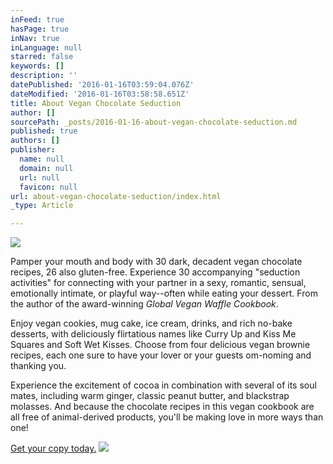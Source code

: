 ```yaml
---
inFeed: true
hasPage: true
inNav: true
inLanguage: null
starred: false
keywords: []
description: ''
datePublished: '2016-01-16T03:59:04.076Z'
dateModified: '2016-01-16T03:58:58.651Z'
title: About Vegan Chocolate Seduction
author: []
sourcePath: _posts/2016-01-16-about-vegan-chocolate-seduction.md
published: true
authors: []
publisher:
  name: null
  domain: null
  url: null
  favicon: null
url: about-vegan-chocolate-seduction/index.html
_type: Article

---
```

![](https://the-grid-user-content.s3-us-west-2.amazonaws.com/84f5146d-44ba-4e01-9bf8-f9bf1fccfb2c.JPG)

Pamper your mouth and body with 30 dark, decadent vegan chocolate recipes, 26 also gluten-free. Experience 30 accompanying "seduction activities" for connecting with your partner in a sexy, romantic, sensual, emotionally intimate, or playful way--often while eating your dessert. From the author of the award-winning _Global Vegan Waffle Cookbook_.

Enjoy vegan cookies, mug cake, ice cream, drinks, and rich no-bake desserts, with deliciously flirtatious names like Curry Up and Kiss Me Squares and Soft Wet Kisses. Choose from four delicious vegan brownie recipes, each one sure to have your lover or your guests om-noming and thanking you.

Experience the excitement of cocoa in combination with several of its soul mates, including warm ginger, classic peanut butter, and blackstrap molasses. And because the chocolate recipes in this vegan cookbook are all free of animal-derived products, you'll be making love in more ways than one!

[Get your copy today.][0]
![](https://s3-us-west-2.amazonaws.com/the-grid-img/p/25ca3f8debd60691e4ec13cca6b2a1a381f38559.jpg)

[0]: http://amzn.to/1n7sPdW
